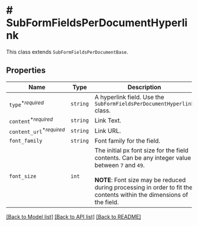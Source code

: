 # # SubFormFieldsPerDocumentHyperlink

This class extends `SubFormFieldsPerDocumentBase`.

## Properties

Name | Type | Description | Notes
------------ | ------------- | ------------- | -------------
| `type`<sup>*_required_</sup> | ```string``` |  A hyperlink field. Use the `SubFormFieldsPerDocumentHyperlink` class.  |  [default to 'hyperlink'] |
| `content`<sup>*_required_</sup> | ```string``` |  Link Text.  |  |
| `content_url`<sup>*_required_</sup> | ```string``` |  Link URL.  |  |
| `font_family` | ```string``` |  Font family for the field.  |  |
| `font_size` | ```int``` |  The initial px font size for the field contents. Can be any integer value between `7` and `49`. <br><br>**NOTE**: Font size may be reduced during processing in order to fit the contents within the dimensions of the field.  |  |

[[Back to Model list]](../../README.md#models) [[Back to API list]](../../README.md#endpoints) [[Back to README]](../../README.md)
